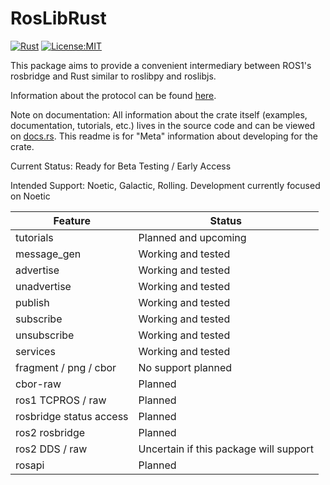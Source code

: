 # RosLibRust
[![Rust](https://github.com/Carter12s/roslibrust/actions/workflows/rust.yml/badge.svg)](https://github.com/Carter12s/roslibrust/actions/workflows/rust.yml)
[![License:MIT](https://img.shields.io/badge/License-MIT-yellow.svg)](https://opensource.org/licenses/MIT)

This package aims to provide a convenient intermediary between ROS1's rosbridge and Rust similar to roslibpy and roslibjs.

Information about the protocol can be found [here](https://github.com/RobotWebTools/rosbridge_suite).

Note on documentation:
All information about the crate itself (examples, documentation, tutorials, etc.) lives in the source code and can be viewed on [docs.rs](https://docs.rs/roslibrust).
This readme is for "Meta" information about developing for the crate.

Current Status: Ready for Beta Testing / Early Access

Intended Support: Noetic, Galactic, Rolling. Development currently focused on Noetic

| Feature                      | Status                                                      |
|------------------------------|-------------------------------------------------------------|
| tutorials                    | Planned and upcoming                                        |
| message_gen                  | Working and tested|
| advertise                    | Working and tested|
| unadvertise                  | Working and tested                                          |
| publish                      | Working and tested|
| subscribe                    | Working and tested|
| unsubscribe                  | Working and tested| 
| services                     | Working and tested                                          |
| fragment / png / cbor        | No support planned                                          |
| cbor-raw                     | Planned                                                     |
| ros1 TCPROS / raw            | Planned                                                     |
| rosbridge status access      | Planned                                                     |
| ros2 rosbridge               | Planned                                                     |
| ros2 DDS / raw               | Uncertain if this package will support                      |
| rosapi                       | Planned                                                     |

